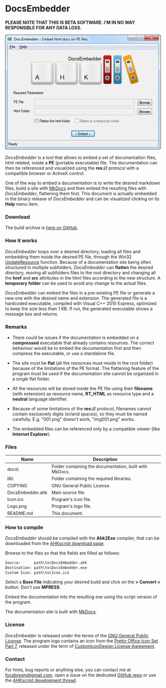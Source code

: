# DocsEmbedder

**PLEASE NOTE THAT THIS IS BETA SOFTWARE. I'M IN NO WAY RESPONSIBLE FOR ANY DATA LOSS.**

<p align="center">
  <img src="docs/docs/img/img001.png" alt="DocsEmbedder"/>
</p>


*DocsEmbedder* is a tool that allows to embed a set of documentation files, html related, inside a **PE** (portable executable) file. The documentation can then be referenced and visualized using the **res://** protocol with a compatible browser or ActiveX control.

One of the way to embed a documentation is to write the desired markdown files, build a site with [MkDocs](http://www.mkdocs.org/) and then embed the resulting files with *DocsEmbedder*, flattening them first. This document is actually embedded in the binary release of *DocsEmbedder* and can be visualized clicking on its **Help** menu item.

### Download

The build archive is [here on GitHub](https://github.com/cyruz-git/DocsEmbedder/releases).

### How it works

*DocsEmbedder* loops over a desired directory, loading all files and embedding them inside the desired PE file, through the Win32 [UpdateResource](http://msdn.microsoft.com/en-us/library/windows/desktop/ms648049%28v=vs.85%29.aspx) function. Because of a documentation site being often structured in multiple subfolders, *DocsEmbedder* can **flatten** the desired directory, moving all subfolders files to the root directory and changing all the **href** and **src** attributes in the html files according to the new structure. A **temporary folder** can be used to avoid any change to the actual files.

*DocsEmbedder* can embed the files in a pre-existing PE file or generate a new one with the desired name and extension. The generated file is a hardcoded executable, compiled with Visual C++ 2010 Express, optimized to keep the size less than 1 KB. If run, the generated executable shows a message box and returns.

### Remarks

* There could be issues if the documentation is embedded on a **compressed** executable that already contains resources. The correct behaviour would be to embed the documentation first and then compress the executable, or use a standalone file.

* The site must be **flat** (all the resources must reside in the root folder) because of the limitations of the PE format. The flattening feature of the program must be used if the documentation site cannot be organized in a single flat folder.

* All the resources will be stored inside the PE file using their **filename** (with extension) as resource name, **RT_HTML** as resource type and a **neutral** language identifier. 

* Because of some limitations of the **res://** protocol, filenames cannot contain exclusively digits (or/and spaces), so they must be named carefully. E.g. "001.png" doesn't work, "img001.png" works.

* The embedded files can be referenced only by a compatible viewer (like **Internet Explorer**).

### Files

Name | Description
-----|------------
docs\ | Folder containing the documentation, built with MkDocs.
lib\ | Folder containing the required libraries.
COPYING | GNU General Public License.
DocsEmbedder.ahk | Main source file.
Icon.ico | Program's icon file.
Logo.png | Program's logo file.
README.md | This document.

### How to compile

*DocsEmbedder* should be compiled with the **Ahk2Exe** compiler, that can be downloaded from the [AHKscript download page](http://ahkscript.org/download/).

Browse to the files so that the fields are filled as follows:

    Source:      path\to\DocsEmbedder.ahk
    Destination: path\to\DocsEmbedder.exe
    Custom Icon: path\to\Icon.ico

Select a **Base File** indicating your desired build and click on the **> Convert <** button. Don't use **MPRESS**.

Embed the documentation into the resulting exe using the script version of the program.

The documentation site is built with [MkDocs](http://www.mkdocs.org/).

### License

*DocsEmbedder* is released under the terms of the [GNU General Public License](http://www.gnu.org/licenses/). The program logo contains an icon from the [Pretty Office Icon Set Part 7](http://www.customicondesign.com/free-icons/pretty-office-icon-set/pretty-office-icon-set-part-7/), released under the term of [CustomIconDesign License Agreement](http://www.customicondesign.com/license-agreement/).

### Contact

For hints, bug reports or anything else, you can contact me at [focabresm@gmail.com](mailto:focabresm@gmail.com), open a issue on the dedicated [GitHub repo](https://github.com/cyruz-git/DocsEmbedder) or use the [AHKscript development thread](http://ahkscript.org/boards/viewtopic.php?f=6&t=5918).